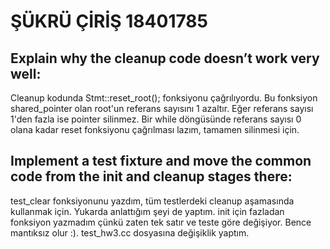 # ŞÜKRÜ ÇİRİŞ 18401785

## Explain why the cleanup code doesn’t work very well:
Cleanup kodunda Stmt::reset_root(); fonksiyonu çağrılıyordu. Bu fonksiyon shared_pointer olan root'un referans sayısını 1 azaltır. Eğer referans sayısı 1'den fazla ise pointer silinmez. Bir while döngüsünde referans sayısı 0 olana kadar reset fonksiyonu çağrılması lazım, tamamen silinmesi için.
## Implement a test fixture and move the common code from the init and cleanup stages there:
test_clear fonksiyonunu yazdım, tüm testlerdeki cleanup aşamasında kullanmak için. Yukarda anlattığım şeyi de yaptım. init için fazladan fonksiyon yazmadım çünkü zaten tek satır ve teste göre değişiyor. Bence mantıksız olur :). test_hw3.cc dosyasına değişiklik yaptım.